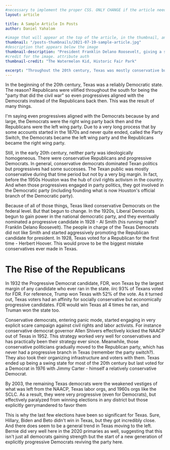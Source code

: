 ```yaml
---
#necessary to implement the proper CSS. ONLY CHANGE if the article needs a special layout. IE if its a special
layout: article

title: A Sample Article In Posts
author: Daniel Yahalom

#image that will appear at the top of the article, in the thumbnail, and when article is shared on social media
thumbnail: "/posts-thumbnails/2021-07-19-sample-article.jpg"
#description that appears below the image
thumbnail-description: "President Franklin Delano Roosevelt, giving a speech at the opening of the Cotton Bowl stadium in Dallas, 1936. A progressive Democrat, FDR won Texas by the largest margin of any presidential candidate in history."
#credit for the image. attribute auth
thumbnail-credit: "The Watermelon Kid, Historic Fair Park"

excerpt: "Throughout the 20th century, Texas was mostly conservative but largely a moderate swing state. Progressives yielded some power and used it effectively. Here's why this ended and why we have a golden opportunity to gain it back."
---
```


In the beginning of the 20th century, Texas was a reliably Democratic state. The reason? Republicans were vilified throughout the south for being the "party that did the civil war" so even progressives aligned with the Democrats instead of the Republicans back then. This was the result of many things.

I'm saying even progressives aligned with the Democrats because by and large, the Democrats were the right wing party back then and the Republicans were the left wing party. Due to a very long process that by some accounts started in the 1870s and never quite ended, called the Party Switch, the Democrats became the left wing party and the Republicans became the right wing party.

Still, in the early 20th century, neither party was ideologically homogeneous. There were conservative Republicans and progressive Democrats. In general, conservative democrats dominated Texan politics but progressives had some successes. The Texan public was mostly conservative during that time period but not by a very big margin. In fact, before the 1950s Houston was the hub of civil rights activism in the country. And when those progressives engaged in party politics, they got involved in the Democratic party (including founding what is now Houston's official branch of the Democratic party).

Because of all of those things, Texas liked conservative Democrats on the federal level. But that begun to change. In the 1920s, Liberal Democrats begun to gain power in the national democratic party, and they eventually nominated a progressive candidate in 1928 - Al Smith (his running mate? Franklin Delano Roosevelt). The people in charge of the Texas Democrats did not like Smith and started aggressively promoting the Republican candidate for president. In 1928, Texas voted for a Republican for the first time - Herbert Hoover. This would prove to be the biggest mistake conservatives ever made in Texas.

# The Rise of the Republicans

In 1932 the Progressive Democrat candidate, FDR, won Texas by the largest margin of any candidate who ever ran in the state. iirc 93% of Texans voted for FDR. For reference, Trump won Texas with 52% of the vote. As it turned out, Texas voters had an affinity for socially conservative but economically progressive candidates. FDR would win Texas all 4 times he ran, and Truman won the state too.

Conservative democrats, entering panic mode, started engaging in very explicit scare campaign against civil rights and labor activists. For instance conservative democrat governor Allen Shivers effectively kicked the NAACP out of Texas in 1952. This strategy worked very well for conservatives and has practically been their strategy ever since. Meanwhile, those conservative politicians gradually moved to the Republican party, which has never had a progressive branch in Texas (remember the party switch?). They also took their organizing infrastructure and voters with them. Texas ended up being a swing state for most of the 20th century but last voted for a Democrat in 1976 with Jimmy Carter - himself a relatively conservative Democrat.

By 2003, the remaining Texas democrats were the weakened vestiges of what was left from the NAACP, Texas labor orgs, and 1960s orgs like the SCLC. As a result, they were very progressive (even for Democrats), but effectively paralyzed from winning elections in any district but those explicitly gerrymandered to favor them

This is why the last few elections have been so significant for Texas. Sure, Hillary, Biden and Beto didn't win in Texas, but they got incredibly close. And there does seem to be a general trend in Texas moving to the left. Bernie did very well here in the 2020 primaries as well, suggesting that this isn't just all democrats gaining strength but the start of a new generation of explicitly progressive Democrats reviving the party here.